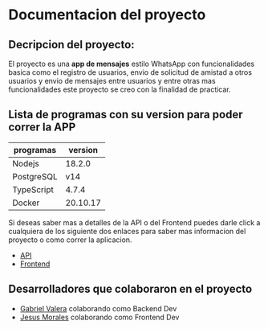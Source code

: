 # Documentacion del proyecto
## Decripcion del proyecto: 

El proyecto es una **app de mensajes** estilo WhatsApp con funcionalidades basica como el registro de usuarios, envio de solicitud de amistad a otros usuarios y envio de mensajes entre usuarios y entre otras mas funcionalidades este proyecto se creo con la finalidad de practicar.
## Lista de programas con su version para poder correr la APP

| programas     | version  |
|---------------|----------|
| Nodejs        | 18.2.0   |
| PostgreSQL    | v14      |
| TypeScript    | 4.7.4    |
| Docker        | 20.10.17 |

Si deseas saber mas a detalles de la API o del Frontend puedes darle click a cualquiera de los siguiente dos enlaces para saber mas informacion del proyecto o como correr la aplicacion.

* [API](./backend/README.md "README del backend")
* [Frontend](./frontend/README.md "README del Frontend")

## Desarrolladores que colaboraron en el proyecto
* [Gabriel Valera](https://github.com/gabrielj2814 "Ir a Github") colaborando como Backend Dev
* [Jesus Morales](https://github.com/19yisus "Ir a Github") colaborando como Frontend Dev